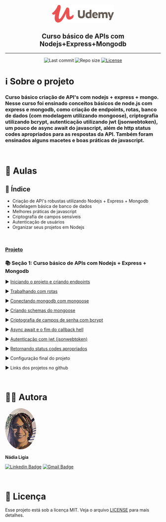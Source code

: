 <p align="center"><img src="../assets/logo.png" width=200></p>
<h2 align="center">Curso básico de APIs com Nodejs+Express+Mongodb</h2>

---

<p align="center">
  <img alt="Last commit" src="https://img.shields.io/github/last-commit/nlnadialigia/udemy" />

  <img alt="Repo size" src="https://img.shields.io/github/repo-size/nlnadialigia/udemy"/>
   
  <a href="./license.md">
  <img alt="License" src="https://img.shields.io/badge/License-MIT-informational"/>
  </a>
</p>

# ℹ️ Sobre o projeto 

<h3>Curso básico criação de API's com nodejs + express + mongo. Nesse curso foi ensinado conceitos básicos de node.js com express e mongodb, como criação de endpoints, rotas, banco de dados (com modelagem utilizando mongoose), criptografia utilizando bcrypt, autenticação utilizando jwt (jsonwebtoken), um pouco de async await do javascript, além de http status codes apropriados para as respostas da API. Também foram ensinados alguns macetes e boas práticas de javascript.</h3><br>

# 📂 Aulas

## 📝 Índice

- Criação de API's robustas utilizando Nodejs + Express + Mongodb
- Modelagem básica de banco de dados
- Melhores práticas de javascript
- Criptografia de campos sensíveis
- Autenticação de usuários
- Organizar seus projetos em Nodejs
<br>

### [Projeto](https://github.com/nlnadialigia/api-node-mongodb.git)

### 📚 Seção 1: Curso básico de APIs com Nodejs + Express + Mongodb

▶️ [Iniciando o projeto e criando endpoints](./aula01)

▶️ [Trabalhando com rotas](./aula02)

▶️ [Conectando mongodb com mongoose](./aula03)

▶️ [Criando schemas do mongoose](./aula04)

▶️ [Criptografia de campos de senha com bcrypt](./aula05)

▶️ [Async await e o fim do callback hell](./aula06)

▶️ [Autenticação com jwt (jsonwebtoken)](./aula07)

▶️ [Retornando status codes apropriados](./aula08)

▶️ Configuração final do projeto

▶️ Links dos projetos no github

<br>

# 👩‍💼 Autora
<img style="border-radius: 50%;" src="../assets/picture.jpg" width="100px;" alt="Picture"/>
<p><b>Nádia Ligia</b></p>

[![Linkedin Badge](https://img.shields.io/badge/-nlnadialigia-blueviolet?style=flat&logo=Linkedin&logoColor=white&link=https://www.linkedin.com/in/nlnadialigia/)](https://www.linkedin.com/in/nlnadialigia/) 
[![Gmail Badge](https://img.shields.io/badge/-nlnadialigia@gmail.com-blueviolet?style=flat&logo=Gmail&logoColor=white&link=mailto:nlnadialigia@gmail.com)](mailto:nlnadialigia@gmail.com)

<br>

# 📝 Licença

Esse projeto está sob a licença MIT. Veja o arquivo [LICENSE](LICENSE) para mais detalhes.
